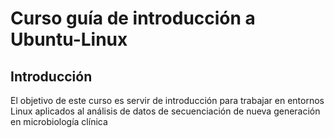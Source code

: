 # Curso guía de introducción a Ubuntu-Linux

## Introducción
El objetivo de este curso es servir de introducción para trabajar en entornos Linux aplicados al análisis de datos de secuenciación de nueva generación en microbiología clínica


